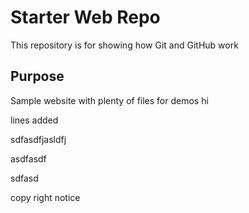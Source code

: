 # Starter Web Repo

This repository is for showing how Git and GitHub work

## Purpose

Sample website with plenty of files for demos hi

lines added


sdfasdfjasldfj


asdfasdf

sdfasd

copy right notice 